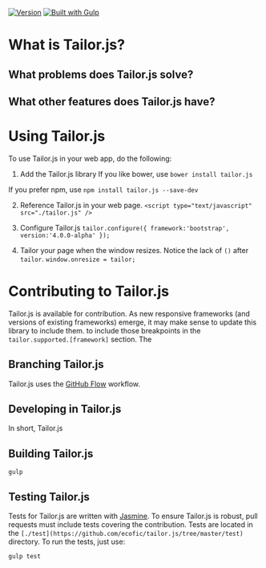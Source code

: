 [![Version](http://img.shields.io/badge/version-0.2.0-yellow.svg?style=flat)](https://www.ecofic.com)
[![Built with Gulp](https://img.shields.io/badge/built%20with-gulp-green.svg)](http://gulpjs.com/)

# What is Tailor.js?

## What problems does Tailor.js solve?

## What other features does Tailor.js have?

# Using Tailor.js
To use Tailor.js in your web app, do the following:

1. Add the Tailor.js library
If you like bower, use `bower install tailor.js`

If you prefer npm, use `npm install tailor.js --save-dev`

2. Reference Tailor.js in your web page.
`<script type="text/javascript" src="./tailor.js" />`
	
3. Configure Tailor.js
`tailor.configure({ framework:'bootstrap', version:'4.0.0-alpha' });`

4. Tailor your page when the window resizes. Notice the lack of `()` after `tailor`.
`window.onresize = tailor;`


# Contributing to Tailor.js
Tailor.js is available for contribution. As new responsive frameworks (and versions of existing frameworks) emerge, 
it may make sense to update this library to include them. 
to include those breakpoints in the `tailor.supported.[framework]` section. The 

## Branching Tailor.js
Tailor.js uses the [GitHub Flow](https://guides.github.com/introduction/flow/) workflow.

## Developing in Tailor.js
In short, Tailor.js 

## Building Tailor.js

`gulp`

## Testing Tailor.js
Tests for Tailor.js are written with [Jasmine](http://jasmine.github.io/). To ensure Tailor.js is robust,
pull requests must include tests covering the contribution. Tests are located in the `[./test](https://github.com/ecofic/tailor.js/tree/master/test)`
directory. To run the tests, just use:

`gulp test`
